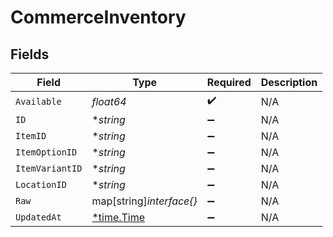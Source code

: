 # CommerceInventory


## Fields

| Field                                      | Type                                       | Required                                   | Description                                |
| ------------------------------------------ | ------------------------------------------ | ------------------------------------------ | ------------------------------------------ |
| `Available`                                | *float64*                                  | :heavy_check_mark:                         | N/A                                        |
| `ID`                                       | **string*                                  | :heavy_minus_sign:                         | N/A                                        |
| `ItemID`                                   | **string*                                  | :heavy_minus_sign:                         | N/A                                        |
| `ItemOptionID`                             | **string*                                  | :heavy_minus_sign:                         | N/A                                        |
| `ItemVariantID`                            | **string*                                  | :heavy_minus_sign:                         | N/A                                        |
| `LocationID`                               | **string*                                  | :heavy_minus_sign:                         | N/A                                        |
| `Raw`                                      | map[string]*interface{}*                   | :heavy_minus_sign:                         | N/A                                        |
| `UpdatedAt`                                | [*time.Time](https://pkg.go.dev/time#Time) | :heavy_minus_sign:                         | N/A                                        |